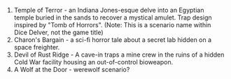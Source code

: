 1. Temple of Terror - an Indiana Jones-esque delve into an Egyptian temple buried in the sands to recover a mystical amulet. Trap design inspired by "Tomb of Horrors". (Note: This is a scenario name within Dice Delver, not the game title)
2. Charon's Bargain - a sci-fi horror tale about a secret lab hidden on a space freighter.
3. Devil of Rust Ridge - A cave-in traps a mine crew in the ruins of a hidden Cold War facility housing an out-of-control bioweapon.
4. A Wolf at the Door - werewolf scenario?